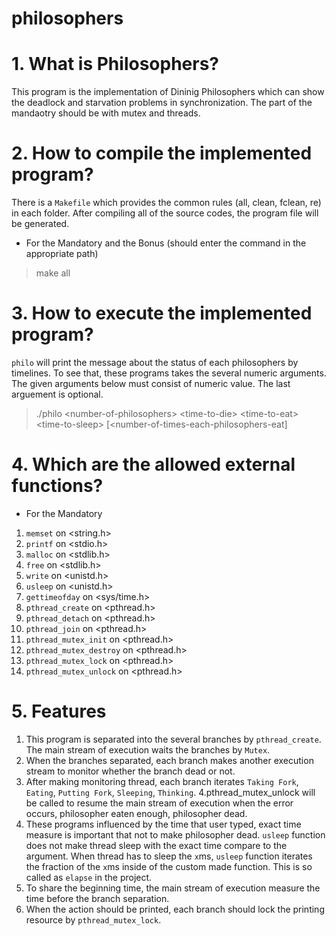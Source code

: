 # philosophers

# 1. What is Philosophers?

This program is the implementation of Dininig Philosophers which can show the deadlock and starvation problems in synchronization. The part of the mandaotry should be with mutex and threads.

# 2. How to compile the implemented program?

There is a `Makefile` which provides the common rules (all, clean, fclean, re) in each folder. After compiling all of the source codes, the program file will be generated.
* For the Mandatory and the Bonus (should enter the command in the appropriate path)
> make all

# 3. How to execute the implemented program?

`philo` will print the message about the status of each philosophers by timelines. To see that, these programs takes the several numeric arguments. The given arguments below must consist of numeric value. The last arguement is optional.
> ./philo \<number-of-philosophers> \<time-to-die> \<time-to-eat> \<time-to-sleep> [\<number-of-times-each-philosophers-eat]
<p/>

# 4. Which are the allowed external functions?

* For the Mandatory
1. `memset` on \<string.h>
2. `printf` on \<stdio.h>
3. `malloc` on \<stdlib.h>
4. `free` on \<stdlib.h>
5. `write` on \<unistd.h>
6. `usleep` on \<unistd.h>
7. `gettimeofday` on \<sys/time.h>
8. `pthread_create` on \<pthread.h>
9. `pthread_detach` on \<pthread.h>
10. `pthread_join` on \<pthread.h>
11. `pthread_mutex_init` on \<pthread.h>
12. `pthread_mutex_destroy` on \<pthread.h>
13. `pthread_mutex_lock` on \<pthread.h>
14. `pthread_mutex_unlock` on \<pthread.h>

# 5. Features

1. This program is separated into the several branches by `pthread_create`. The main stream of execution waits the branches by `Mutex`.
2. When the branches separated, each branch makes another execution stream to monitor whether the branch dead or not.
3. After making monitoring thread, each branch iterates `Taking Fork`, `Eating`, `Putting Fork`, `Sleeping`, `Thinking`.
4.pthread_mutex_unlock will be called to resume the main stream of execution when the error occurs, philosopher eaten enough, philosopher dead.
5. These programs influenced by the time that user typed, exact time measure is important that not to make philosopher dead. `usleep` function does not make thread sleep with the exact time compare to the argument. When thread has to sleep the `x`ms, `usleep` function iterates the fraction of the `x`ms inside of the custom made function. This is so called as `elapse` in the project.
6. To share the beginning time, the main stream of execution measure the time before the branch separation.
7. When the action should be printed, each branch should lock the printing resource by `pthread_mutex_lock`.
